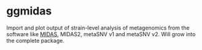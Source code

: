 # ggmidas
Import and plot output of strain-level analysis of metagenomics from the software like [MIDAS](https://github.com/snayfach/MIDAS), MIDAS2, metaSNV v1 and metaSNV v2. Will grow into the complete package.
